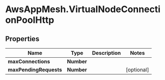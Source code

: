 # AwsAppMesh.VirtualNodeConnectionPoolHttp

## Properties

Name | Type | Description | Notes
------------ | ------------- | ------------- | -------------
**maxConnections** | **Number** |  | 
**maxPendingRequests** | **Number** |  | [optional] 


